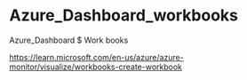 # Azure_Dashboard_workbooks
Azure_Dashboard $ Work books 

https://learn.microsoft.com/en-us/azure/azure-monitor/visualize/workbooks-create-workbook
